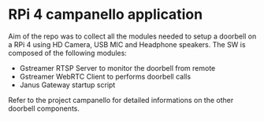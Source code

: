 # RPi 4 campanello application

Aim of the repo was to collect all the modules needed to setup a doorbell on a RPi 4 using HD Camera, USB MIC and Headphone speakers.
The SW is composed of the following modules:

- Gstreamer RTSP Server to monitor the doorbell from remote
- Gstreamer WebRTC Client to performs doorbell calls
- Janus Gateway startup script

Refer to the project campanello for detailed informations on the other doorbell components.

